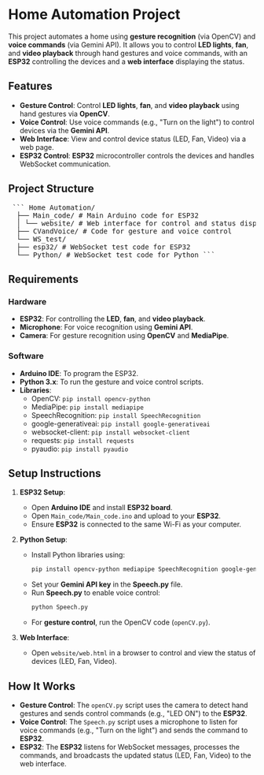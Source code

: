 # Home Automation Project

This project automates a home using **gesture recognition** (via OpenCV) and **voice commands** (via Gemini API). It allows you to control **LED lights**, **fan**, and **video playback** through hand gestures and voice commands, with an **ESP32** controlling the devices and a **web interface** displaying the status.

## Features
- **Gesture Control**: Control **LED lights**, **fan**, and **video playback** using hand gestures via **OpenCV**.
- **Voice Control**: Use voice commands (e.g., "Turn on the light") to control devices via the **Gemini API**.
- **Web Interface**: View and control device status (LED, Fan, Video) via a web page.
- **ESP32 Control**: **ESP32** microcontroller controls the devices and handles WebSocket communication.

## Project Structure
<pre> ``` Home Automation/ 
  ├── Main_code/ # Main Arduino code for ESP32 
  │ └── website/ # Web interface for control and status display 
  ├── CVandVoice/ # Code for gesture and voice control 
  └── WS_test/ 
  ├── esp32/ # WebSocket test code for ESP32 
  └── Python/ # WebSocket test code for Python ``` </pre>


## Requirements
### **Hardware**
- **ESP32**: For controlling the **LED**, **fan**, and **video playback**.
- **Microphone**: For voice recognition using **Gemini API**.
- **Camera**: For gesture recognition using **OpenCV** and **MediaPipe**.

### **Software**
- **Arduino IDE**: To program the ESP32.
- **Python 3.x**: To run the gesture and voice control scripts.
- **Libraries**:
  - OpenCV: `pip install opencv-python`
  - MediaPipe: `pip install mediapipe`
  - SpeechRecognition: `pip install SpeechRecognition`
  - google-generativeai: `pip install google-generativeai`
  - websocket-client: `pip install websocket-client`
  - requests: `pip install requests`
  - pyaudio: `pip install pyaudio`

## Setup Instructions
1. **ESP32 Setup**:
   - Open **Arduino IDE** and install **ESP32 board**.
   - Open `Main_code/Main_code.ino` and upload to your **ESP32**.
   - Ensure **ESP32** is connected to the same Wi-Fi as your computer.

2. **Python Setup**:
   - Install Python libraries using:
     ```bash
     pip install opencv-python mediapipe SpeechRecognition google-generativeai websocket-client requests pyaudio
     ```
   - Set your **Gemini API key** in the **Speech.py** file.
   - Run **Speech.py** to enable voice control:
     ```bash
     python Speech.py
     ```
   - For **gesture control**, run the OpenCV code (`openCV.py`).

3. **Web Interface**:
   - Open `website/web.html` in a browser to control and view the status of devices (LED, Fan, Video).

## How It Works
- **Gesture Control**: The `openCV.py` script uses the camera to detect hand gestures and sends control commands (e.g., "LED ON") to the **ESP32**.
- **Voice Control**: The `Speech.py` script uses a microphone to listen for voice commands (e.g., "Turn on the light") and sends the command to **ESP32**.
- **ESP32**: The **ESP32** listens for WebSocket messages, processes the commands, and broadcasts the updated status (LED, Fan, Video) to the web interface.

